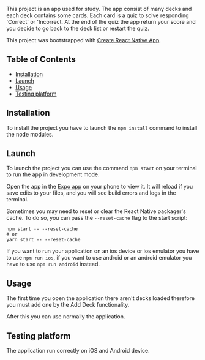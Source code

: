 This project is an app used for study. The app consist of many decks and each deck contains some cards. 
Each card is a quiz to solve responding 'Correct' or 'Incorrect.
At the end of the quiz the app return your score and you decide to go back to the deck list or restart the quiz.

This project was bootstrapped with [Create React Native App](https://github.com/react-community/create-react-native-app).

## Table of Contents

* [Installation](#installation)
* [Launch](#launch)
* [Usage](#usage)
* [Testing platform](#testing-platform)

## Installation

To install the project you have to launch the `npm install` command to install the node modules.

## Launch

To launch the project you can use the command `npm start` on your terminal to run the app in development mode.

Open the app in the [Expo app](https://expo.io) on your phone to view it. It will reload if you save edits to your files, and you will see build errors and logs in the terminal.

Sometimes you may need to reset or clear the React Native packager's cache. To do so, you can pass the `--reset-cache` flag to the start script:

```
npm start -- --reset-cache
# or
yarn start -- --reset-cache
```

If you want to run your application on an ios device or ios emulator you have to use `npm run ios`, if you want to use android or an android emulator you have to use `npm run android` instead.


## Usage

The first time you open the application there aren't decks loaded therefore you must add one by the Add Deck functionality.

After this you can use normally the application.

## Testing platform

The application run correctly on iOS and Android device.

